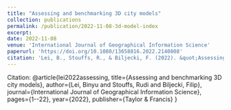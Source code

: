 ```yaml
---
title: "Assessing and benchmarking 3D city models"
collection: publications
permalink: /publication/2022-11-08-3d-model-index
excerpt: 
date: 2022-11-08
venue: 'International Journal of Geographical Information Science'
paperurl: 'https://doi.org/10.1080/13658816.2022.2140808'
citation: 'Lei, B., Stouffs, R., & Biljecki, F. (2022). &quot;Assessing and benchmarking 3D city models.&quot; <i>International Journal of Geographical Information Science</i>, 1-22.'
---
```



Citation: @article{lei2022assessing,
  title={Assessing and benchmarking 3D city models},
  author={Lei, Binyu and Stouffs, Rudi and Biljecki, Filip},
  journal={International Journal of Geographical Information Science},
  pages={1--22},
  year={2022},
  publisher={Taylor \& Francis}
}
